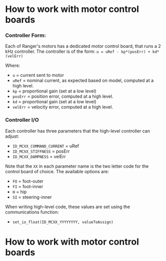 # How to work with motor control boards


### Controller Form:

Each of Ranger's motors has a dedicated motor control board, that runs a 2 kHz controller. The controller is of the form:
`u = uRef - kp*(posErr) + kd*(velErr)`

Where:
- `u` = current sent to motor
- `uRef` = nominal current, as expected based on model, computed at a high level.
- `kp` = proportional gain (set at a low level) 
- `posErr` = position error, computed at a high level.
- `kd` = proportional gain (set at a low level) 
- `velErr` = velocity error, computed at a high level.

### Controller I/O

Each controller has three parameters that the high-level controller can adjust:
- `ID_MCXX_COMMAND_CURRENT` = uRef
- `ID_MCXX_STIFFNESS` = posErr
- `ID_MCXX_DAMPNESS` = velErr

Note that the `XX` in each parameter name is the two letter code for the control board of choice. The available options are:
- `FO` = foot-outer
- `FI` = foot-inner
- `H` = hip
- `SI` = steering-inner

When writing high-level code, these values are set using the communications function:
- `set_io_float(ID_MCXX_YYYYYYYY, valueToAssign)`

# How to work with motor control boards

